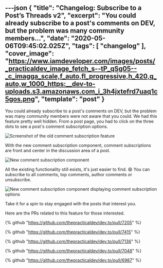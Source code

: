 ---json
{
  "title": "Changelog: Subscribe to a Post’s Threads v2",
  "excerpt": "You could already subscribe to a post's comments on DEV, but the problem was many community members...",
  "date": "2020-05-06T09:45:02.025Z",
  "tags": [
    "changelog"
  ],
  "cover_image": "https://www.iamdeveloper.com/images/posts/_practicaldev_image_fetch_s--tP_qSg05--_c_imagga_scale,f_auto,fl_progressive,h_420,q_auto,w_1000_https:__dev-to-uploads.s3.amazonaws.com_i_3h4jxtefrd7uaq1c5gos.png",
  "template": "post"
}
---

You could already subscribe to a post's comments on DEV, but the problem was many community members were not aware that you could. We had this feature pretty well hidden. From a post page, you had to click on the three dots to see a post's comment subscription options.

![Screenshot of the old comment subscription feature](https://www.iamdeveloper.com/images/posts/_i_0sj1vxrqee4oji1r2yz2.png)

With the new comment subscription component, comment subscriptions are front and center in the discussion area of a post.

![New comment subscription component](https://www.iamdeveloper.com/images/posts/_i_airq1toftv6k2u0zaggl.png)

All the existing functionality still exists, it's just easier to find. 😄 You can subscribe to all comments, top comments, author comments or unsubscribe.

![New comment subscription component displaying comment subscription options](https://www.iamdeveloper.com/images/posts/_i_u5ngx2iqvxvz5ysi1771.png)

Take it for a spin to stay engaged with the posts that interest you.

Here are the PRs related to this feature for those interested.

{% github "https://github.com/thepracticaldev/dev.to/pull/7205" %}

{% github "https://github.com/thepracticaldev/dev.to/pull/7415" %}

{% github "https://github.com/thepracticaldev/dev.to/pull/7136" %}

{% github "https://github.com/thepracticaldev/dev.to/pull/7048" %}

{% github "https://github.com/thepracticaldev/dev.to/pull/6987" %}
